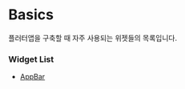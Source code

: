 # Basics

플러터앱을 구축할 때 자주 사용되는 위젯들의 목록입니다.

### Widget List

- [AppBar](https://github.com/ChanhyukPark-Tech/flutter-widget-tutorial/blob/main/Basics/AppBar.md)
